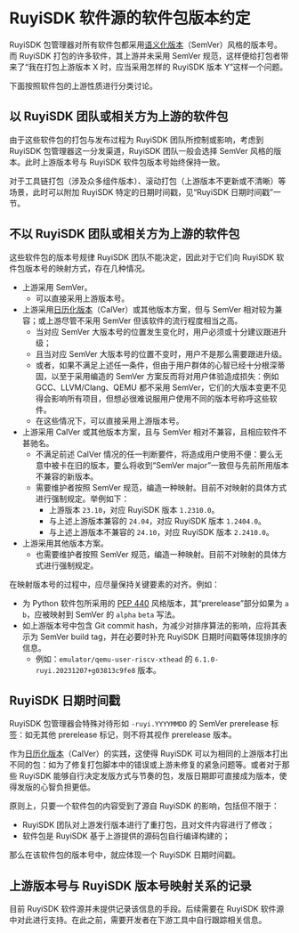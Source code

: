 # RuyiSDK 软件源的软件包版本约定

RuyiSDK 包管理器对所有软件包都采用[语义化版本][semver]（SemVer）风格的版本号。而 RuyiSDK 打包的许多软件，其上游并未采用
SemVer 规范，这样便给打包者带来了“我在打包上游版本 X 时，应当采用怎样的 RuyiSDK 版本 Y”这样一个问题。

[semver]: https://semver.org/

下面按照软件包的上游性质进行分类讨论。

## 以 RuyiSDK 团队或相关方为上游的软件包

由于这些软件包的打包与发布过程为 RuyiSDK 团队所控制或影响，考虑到 RuyiSDK 包管理器这一分发渠道，RuyiSDK
团队一般会选择 SemVer 风格的版本。此时上游版本号与 RuyiSDK 软件包版本号始终保持一致。

对于工具链打包（涉及众多组件版本）、滚动打包（上游版本不更新或不清晰）等场景，此时可以附加 RuyiSDK
特定的日期时间戳，见“RuyiSDK 日期时间戳”一节。

## 不以 RuyiSDK 团队或相关方为上游的软件包

这些软件包的版本号规律 RuyiSDK 团队不能决定，因此对于它们向 RuyiSDK 软件包版本号的映射方式，存在几种情况。

* 上游采用 SemVer。
    * 可以直接采用上游版本号。
* 上游采用[日历化版本][calver]（CalVer）或其他版本方案，但与 SemVer 相对较为兼容；或上游尽管不采用 SemVer 但该软件的流行程度相当之高。
    * 当对应 SemVer 大版本号的位置发生变化时，用户必须或十分建议跟进升级；
    * 且当对应 SemVer 大版本号的位置不变时，用户不是那么需要跟进升级。
    * 或者，如果不满足上述任一条件，但由于用户群体的心智已经十分根深蒂固，以至于采用编造的 SemVer 方案反而将对用户体验造成损失：例如 GCC、LLVM/Clang、QEMU 都不采用 SemVer，它们的大版本变更不见得会影响所有项目，但想必很难说服用户使用不同的版本号称呼这些软件。
    * 在这些情况下，可以直接采用上游版本号。
* 上游采用 CalVer 或其他版本方案，且与 SemVer 相对不兼容，且相应软件不甚驰名。
    * 不满足前述 CalVer 情况的任一判断要件，将造成用户使用不便：要么无意中被卡在旧的版本，要么将收到“SemVer major”一致但与先前所用版本不兼容的新版本。
    * 需要维护者按照 SemVer 规范，编造一种映射。目前不对映射的具体方式进行强制规定。举例如下：
        * 上游版本 `23.10`，对应 RuyiSDK 版本 `1.2310.0`。
        * 与上述上游版本兼容的 `24.04`，对应 RuyiSDK 版本 `1.2404.0`。
        * 与上述上游版本不兼容的 `24.10`，对应 RuyiSDK 版本 `2.2410.0`。
* 上游采用其他版本方案。
    * 也需要维护者按照 SemVer 规范，编造一种映射。目前不对映射的具体方式进行强制规定。

在映射版本号的过程中，应尽量保持关键要素的对齐。例如：

* 为 Python 软件包所采用的 [PEP 440][pep-0440] 风格版本，其“prerelease”部分如果为 `a` `b`，应被映射到 SemVer 的 `alpha` `beta` 写法。
* 如上游版本号中包含 Git commit hash，为减少对排序算法的影响，应将其表示为 SemVer build tag，并在必要时补充 RuyiSDK 日期时间戳等体现排序的信息。
    * 例如：`emulator/qemu-user-riscv-xthead` 的 `6.1.0-ruyi.20231207+g03813c9fe8` 版本。

[pep-0440]: https://peps.python.org/pep-0440/

## RuyiSDK 日期时间戳

RuyiSDK 包管理器会特殊对待形如 `-ruyi.YYYYMMDD` 的 SemVer prerelease 标签：如无其他
prerelease 标记，则不将其视作 prerelease 版本。

作为[日历化版本][calver]（CalVer）的实践，这使得 RuyiSDK 可以为相同的上游版本打出不同的包：如为了修复打包脚本中的错误或上游未修复的紧急问题等。或者对于那些 RuyiSDK 能够自行决定发版方式与节奏的包，发版日期即可直接成为版本，使得发版的心智负担更低。

[calver]: https://calver.org/

原则上，只要一个软件包的内容受到了源自 RuyiSDK 的影响，包括但不限于：

* RuyiSDK 团队对上游发行版本进行了重打包，且对文件内容进行了修改；
* 软件包是 RuyiSDK 基于上游提供的源码包自行编译构建的；

那么在该软件包的版本号中，就应体现一个 RuyiSDK 日期时间戳。

## 上游版本号与 RuyiSDK 版本号映射关系的记录

目前 RuyiSDK 软件源并未提供记录该信息的手段。后续需要在 RuyiSDK 软件源中对此进行支持。在此之前，需要开发者在下游工具中自行跟踪相关信息。
